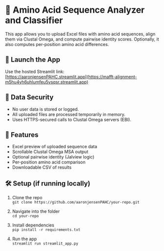 # 🧬 Amino Acid Sequence Analyzer and Classifier

This app allows you to upload Excel files with amino acid sequences, align them via Clustal Omega, and compute pairwise identity scores. Optionally, it also computes per-position amino acid differences.

## 🚀 Launch the App

Use the hosted Streamlit link:  
[https://aaronjensenPAHC.streamlit.app](https://mafft-alignment-m5hu4yh6uhlumfeu5vsqsr.streamlit.app)

## 🔐 Data Security

- No user data is stored or logged.
- All uploaded files are processed temporarily in memory.
- Uses HTTPS-secured calls to Clustal Omega servers (EBI).

## 🧰 Features

- Excel preview of uploaded sequence data
- Scrollable Clustal Omega MSA output
- Optional pairwise identity (Jalview logic)
- Per-position amino acid comparison
- Downloadable CSV of results

## 🛠️ Setup (if running locally)

1. Clone the repo  
   `git clone https://github.com/aaronjensenPAHC/your-repo.git`

2. Navigate into the folder  
   `cd your-repo`

3. Install dependencies  
   `pip install -r requirements.txt`

4. Run the app  
   `streamlit run streamlit_app.py`
